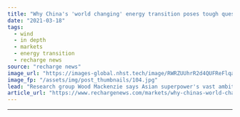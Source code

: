 ```yaml
---
title: "Why China's 'world changing' energy transition poses tough questions for governments"
date: "2021-03-18"
tags: 
  - wind
  - in depth
  - markets
  - energy transition
  - recharge news
source: "recharge news"
image_url: "https://images-global.nhst.tech/image/RWRZUUhrR2d4QUFReFlqaG9RUmNRcENBUFJybW1YR3hrL1dWWmxIT0FnTT0=/nhst/binary/052da5840339804165728a80166e81d5"
image_fp: "/assets/img/post_thumbnails/104.jpg"
lead: "Research group Wood Mackenzie says Asian superpower's vast ambition and dominance in key technologies has huge implications for international trade and industry"
article_url: "https://www.rechargenews.com/markets/why-chinas-world-changing-energy-transition-poses-tough-questions-for-governments/2-1-983162"
---
```


---
